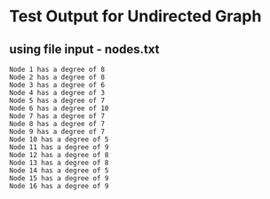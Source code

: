# Test Output for Undirected Graph
## using file input - nodes.txt

```
Node 1 has a degree of 8
Node 2 has a degree of 8
Node 3 has a degree of 6
Node 4 has a degree of 3
Node 5 has a degree of 7
Node 6 has a degree of 10
Node 7 has a degree of 7
Node 8 has a degree of 7
Node 9 has a degree of 7
Node 10 has a degree of 5
Node 11 has a degree of 9
Node 12 has a degree of 8
Node 13 has a degree of 8
Node 14 has a degree of 5
Node 15 has a degree of 9
Node 16 has a degree of 9
```